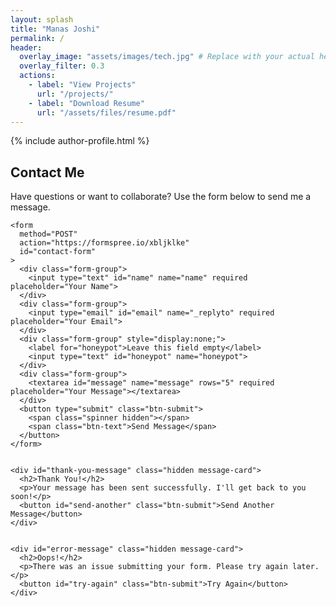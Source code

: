 ```yaml
---
layout: splash
title: "Manas Joshi"
permalink: /
header:
  overlay_image: "assets/images/tech.jpg" # Replace with your actual hero image
  overlay_filter: 0.3
  actions:
    - label: "View Projects"
      url: "/projects/"
    - label: "Download Resume"
      url: "/assets/files/resume.pdf"
---
```



{% include author-profile.html %}



<div class="contact-form-container">
    <h2>Contact Me</h2>
    <p>Have questions or want to collaborate? Use the form below to send me a message.</p>
    
    <form 
      method="POST" 
      action="https://formspree.io/xbljklke" 
      id="contact-form"
    >
      <div class="form-group">
        <input type="text" id="name" name="name" required placeholder="Your Name">
      </div>
      <div class="form-group">
        <input type="email" id="email" name="_replyto" required placeholder="Your Email">
      </div>
      <div class="form-group" style="display:none;">
        <label for="honeypot">Leave this field empty</label>
        <input type="text" id="honeypot" name="honeypot">
      </div>
      <div class="form-group">
        <textarea id="message" name="message" rows="5" required placeholder="Your Message"></textarea>
      </div>
      <button type="submit" class="btn-submit">
        <span class="spinner hidden"></span>
        <span class="btn-text">Send Message</span>
      </button>
    </form>
  

    <div id="thank-you-message" class="hidden message-card">
      <h2>Thank You!</h2>
      <p>Your message has been sent successfully. I'll get back to you soon!</p>
      <button id="send-another" class="btn-submit">Send Another Message</button>
    </div>
  

    <div id="error-message" class="hidden message-card">
      <h2>Oops!</h2>
      <p>There was an issue submitting your form. Please try again later.</p>
      <button id="try-again" class="btn-submit">Try Again</button>
    </div>
  </div>

